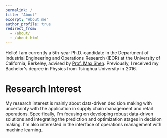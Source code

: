 ```yaml
---
permalink: /
title: "About"
excerpt: "About me"
author_profile: true
redirect_from: 
  - /about/
  - /about.html
---
```


Hello! I am currently a 5th-year Ph.D. candidate in the Department of Industrial Engineering and Operations Research (IEOR) at the University of California, Berkeley, advised by [Prof. Max Shen](https://shen.ieor.berkeley.edu). Previously, I received my Bachelor's degree in Physics from Tsinghua University in 2016. 

# Research Interest
My research interest is mainly about data-driven decision making with uncertainty with the application in supply chain management and retail operations. Specifically, I'm focusing on developing robust data-driven solutions and integrating the prediction and optimization stages in decision making. I'm also interested in the interface of operations management with machine learning. 

